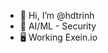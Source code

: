 - 👋 Hi, I’m @hdtrinh
- 👀 AI/ML - Security
- :desktop_computer: Working Exein.io

<!---
hdtrinh/hdtrinh is a ✨ special ✨ repository because its `README.md` (this file) appears on your GitHub profile.
You can click the Preview link to take a look at your changes.

--->
